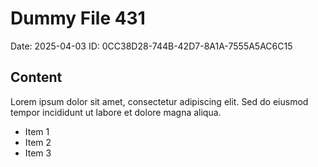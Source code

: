 # Dummy File 431

Date: 2025-04-03
ID: 0CC38D28-744B-42D7-8A1A-7555A5AC6C15

## Content

Lorem ipsum dolor sit amet, consectetur adipiscing elit.
Sed do eiusmod tempor incididunt ut labore et dolore magna aliqua.

* Item 1
* Item 2
* Item 3
